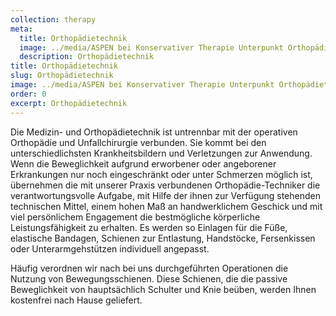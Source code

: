 ```yaml
---
collection: therapy
meta:
  title: Orthopädietechnik
  image: ../media/ASPEN bei Konservativer Therapie Unterpunkt Orthopädietechnik .jpg
  description: Orthopädietechnik
title: Orthopädietechnik
slug: Orthopädietechnik
image: ../media/ASPEN bei Konservativer Therapie Unterpunkt Orthopädietechnik .jpg
order: 0
excerpt: Orthopädietechnik
---
```

Die Medizin- und Orthopädietechnik ist untrennbar mit der operativen Orthopädie und Unfallchirurgie verbunden. Sie kommt bei den unterschiedlichsten Krankheitsbildern und Verletzungen zur Anwendung. Wenn die Beweglichkeit aufgrund erworbener oder angeborener Erkrankungen nur noch eingeschränkt oder unter Schmerzen möglich ist, übernehmen die mit unserer Praxis verbundenen Orthopädie-Techniker die verantwortungsvolle Aufgabe, mit Hilfe der ihnen zur Verfügung stehenden technischen Mittel, einem hohen Maß an handwerklichem Geschick und mit viel persönlichem Engagement die bestmögliche körperliche Leistungsfähigkeit zu erhalten. Es werden so Einlagen für die Füße, elastische Bandagen, Schienen zur Entlastung, Handstöcke, Fersenkissen oder Unterarmgehstützen individuell angepasst.

Häufig verordnen wir nach bei uns durchgeführten Operationen die Nutzung von Bewegungsschienen. Diese Schienen, die die passive Beweglichkeit von hauptsächlich Schulter und Knie beüben, werden Ihnen kostenfrei nach Hause geliefert.